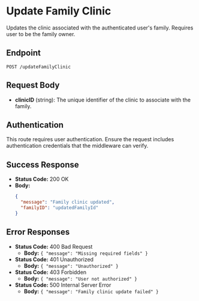 # Update Family Clinic

Updates the clinic associated with the authenticated user's family. Requires user to be the family owner.

## Endpoint

`POST /updateFamilyClinic`

## Request Body

- **clinicID** (string): The unique identifier of the clinic to associate with the family.

## Authentication

This route requires user authentication. Ensure the request includes authentication credentials that the middleware can verify.

## Success Response

- **Status Code:** 200 OK
- **Body:** 
  ```json
  {
    "message": "Family clinic updated",
    "familyID": "updatedFamilyId"
  }
  ```

## Error Responses

- **Status Code:** 400 Bad Request
  - **Body:** `{ "message": "Missing required fields" }`
- **Status Code:** 401 Unauthorized
  - **Body:** `{ "message": "Unauthorized" }`
- **Status Code:** 403 Forbidden
  - **Body:** `{ "message": "User not authorized" }`
- **Status Code:** 500 Internal Server Error
  - **Body:** `{ "message": "Family clinic update failed" }`
```